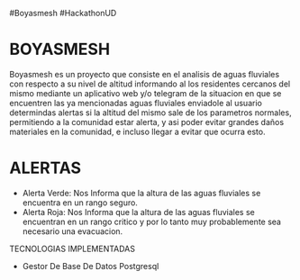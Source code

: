 #Boyasmesh
#HackathonUD

BOYASMESH
=========

Boyasmesh es un proyecto que consiste en el analisis de aguas fluviales con respecto a su nivel de altitud informando al los residentes cercanos del mismo mediante un aplicativo web y/o telegram de la situacion en que se encuentren las ya mencionadas aguas fluviales enviadole al usuario determindas alertas si la altitud del mismo sale de los parametros normales, permitiendo a la comunidad estar alerta, y asi poder evitar grandes daños materiales en la comunidad, e incluso llegar a evitar que ocurra esto.

ALERTAS
========
- Alerta Verde: Nos Informa que la altura de las aguas fluviales se encuentra en un rango seguro.
- Alerta Roja: Nos Informa que la altura de las aguas fluviales se encuentran en un rango critico y por lo tanto muy probablemente sea necesario una evacuacion. 

TECNOLOGIAS IMPLEMENTADAS

- Gestor De Base De Datos Postgresql
